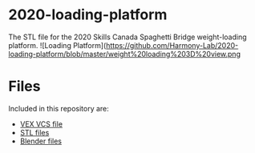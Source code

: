 # 2020-loading-platform
The STL file for the 2020 Skills Canada Spaghetti Bridge weight-loading platform.
![Loading Platform](https://github.com/Harmony-Lab/2020-loading-platform/blob/master/weight%20loading%203D%20view.png
# Files
Included in this repository are:
- [VEX VCS file](https://github.com/lead-harmony-lab/Vex_2019_Shooter/blob/master/ShootRobot.vex)
- [STL files](https://github.com/Harmony-Lab/Vex_2019_Shooter/tree/master/STL%20Files)
- [Blender files](https://github.com/Harmony-Lab/Vex_2019_Shooter/tree/master/Blender%20Files)
